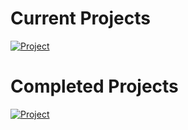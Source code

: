 
<!-- current projects -->
# Current Projects

[![Project](https://img.shields.io/badge/Project-RAT-blue)](https://github.com/tarasermolenko/RAT)


<!-- other projects -->
# Completed Projects
[![Project](https://img.shields.io/badge/Project-Air_Quality_API-green)](https://github.com/tarasermolenko/PersonalProjects/tree/main/AQIPythonCMDLineAssignment)

